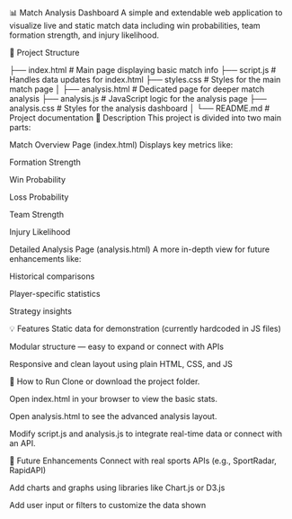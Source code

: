 📊 Match Analysis Dashboard
A simple and extendable web application to visualize live and static match data including win probabilities, team formation strength, and injury likelihood.

📁 Project Structure


├── index.html         # Main page displaying basic match info
├── script.js          # Handles data updates for index.html
├── styles.css         # Styles for the main match page
│
├── analysis.html      # Dedicated page for deeper match analysis
├── analysis.js        # JavaScript logic for the analysis page
├── analysis.css       # Styles for the analysis dashboard
│
└── README.md          # Project documentation
🔧 Description
This project is divided into two main parts:

Match Overview Page (index.html)
Displays key metrics like:

Formation Strength

Win Probability

Loss Probability

Team Strength

Injury Likelihood

Detailed Analysis Page (analysis.html)
A more in-depth view for future enhancements like:

Historical comparisons

Player-specific statistics

Strategy insights

💡 Features
Static data for demonstration (currently hardcoded in JS files)

Modular structure — easy to expand or connect with APIs

Responsive and clean layout using plain HTML, CSS, and JS

🚀 How to Run
Clone or download the project folder.

Open index.html in your browser to view the basic stats.

Open analysis.html to see the advanced analysis layout.

Modify script.js and analysis.js to integrate real-time data or connect with an API.

🔄 Future Enhancements
Connect with real sports APIs (e.g., SportRadar, RapidAPI)

Add charts and graphs using libraries like Chart.js or D3.js

Add user input or filters to customize the data shown

